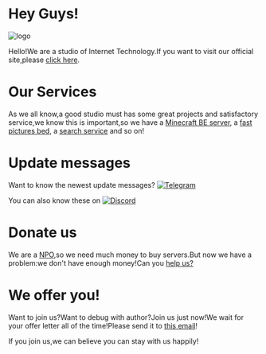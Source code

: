 # Hey Guys!

![logo](https://cdn-pic.gcxstudio.cn/2021/07/05/5B8804572CA7725395EE48BEF3E1BD77.png)

Hello!We are a studio of Internet Technology.If you want to visit our official site,please [click here](https://gbclstudio.cn).

# Our Services

As we all know,a good studio must has some great projects and satisfactory service,we know this is important,so we have a [Minecraft BE server](https://mc,gbclstudio.cn), a [fast pictures bed](https://pic.gbclstudio.cn), a [search service](https://search.gbclstudio.cn) and so on!

# Update messages

Want to know the newest update messages?
[![Telegram](https://img.shields.io/static/v1?label=Update%20Messages&message=GBCLStudio%27s%20Update%20information&color=blue&style=for-the-badge&labelColor=green&logo=telegram)](https://t.me/gbclstudio_news)

You can also know these on [![Discord](https://img.shields.io/discord/879563083616489502?label=Discord&logo=discord&style=for-the-badge)](https://discord.com/channels/879563083616489502/)

# Donate us

We are a [NPO](https://wikipedia.org/wiki/%E9%9D%9E%E7%87%9F%E5%88%A9%E7%B5%84%E7%B9%94),so we need much money to buy servers.But now we have a problem:we don't have enough money!Can you [help us?](https://afdian.net/@GBCLstudio)

# We offer you!

Want to join us?Want to debug with author?Join us just now!We wait for your offer letter all of the time!Please send it to [this email](mailto:aries@gcxs.fun)!

If you join us,we can believe you can stay with us happily!
